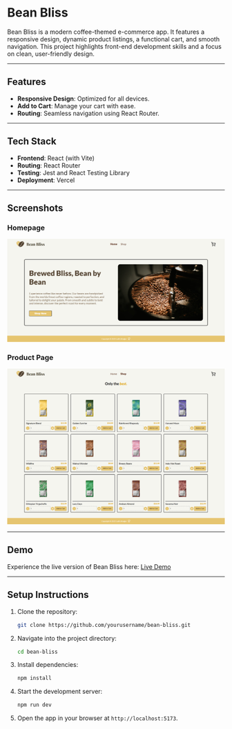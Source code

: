 # Bean Bliss

Bean Bliss is a modern coffee-themed e-commerce app. It features a responsive design, dynamic product listings, a functional cart, and smooth navigation. This project highlights front-end development skills and a focus on clean, user-friendly design.

---

## **Features**

- **Responsive Design**: Optimized for all devices.
- **Add to Cart**: Manage your cart with ease.
- **Routing**: Seamless navigation using React Router.

---

## **Tech Stack**

- **Frontend**: React (with Vite)
- **Routing**: React Router
- **Testing**: Jest and React Testing Library
- **Deployment**: Vercel

---

## **Screenshots**

### Homepage

![Homepage Screenshot](./assets/homepage.png)

### Product Page

![Product Page Screenshot](./assets/products.png)

---

## **Demo**

Experience the live version of Bean Bliss here: [Live Demo](https://bean-bliss.vercel.app/)

---

## **Setup Instructions**

1. Clone the repository:
   ```bash
   git clone https://github.com/yourusername/bean-bliss.git
   ```
2. Navigate into the project directory:
   ```bash
   cd bean-bliss
   ```
3. Install dependencies:
   ```bash
   npm install
   ```
4. Start the development server:
   ```bash
   npm run dev
   ```
5. Open the app in your browser at `http://localhost:5173`.
